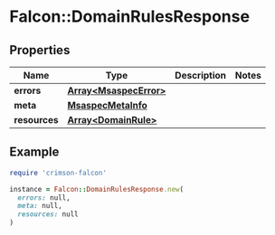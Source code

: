 # Falcon::DomainRulesResponse

## Properties

| Name | Type | Description | Notes |
| ---- | ---- | ----------- | ----- |
| **errors** | [**Array&lt;MsaspecError&gt;**](MsaspecError.md) |  |  |
| **meta** | [**MsaspecMetaInfo**](MsaspecMetaInfo.md) |  |  |
| **resources** | [**Array&lt;DomainRule&gt;**](DomainRule.md) |  |  |

## Example

```ruby
require 'crimson-falcon'

instance = Falcon::DomainRulesResponse.new(
  errors: null,
  meta: null,
  resources: null
)
```

